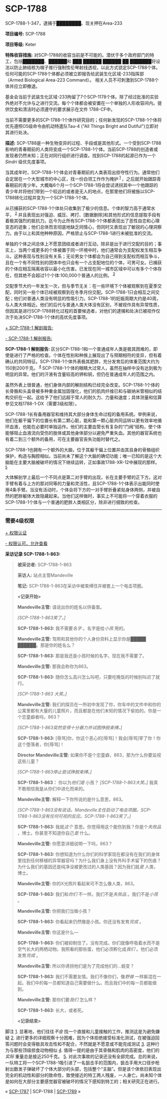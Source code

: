 # SCP-1788
                        




SCP-1788-1-347，逮捕于████████。现关押在Area-233



**项目编号:**  SCP-1788

**项目等级:**  Keter

**特殊收容措施:**  对SCP-1788的收容当前是不可能的。潜伏于多个政府部门的特工，包括███████、██████和 ███ ██████ ██████ ██
███████将设法以防止肺结核为幌子推行强制性伦琴射线透视，以此方式锁定SCP-1788个体。任何可能的SCP-1788个体都必须被立即报告给武装生化区域-233指挥部（Armed Biological Area-223 Command）。 相关人员不可刺激到SCP-1788个体并应立即撤退。

基金会当前于武装生化区域-233拘留了7个SCP-1178个体。除了经过批准的实验外绝对不允许与之进行交流。每个个体都会被安置在一个单独的人形收容间内。提供饮食和清洁时必须遵守的要求展示在文件 1788-CF中。

当前不需要更多的SCP-1788-1个体作研究目的；任何新发现的SCP-1788-1个体将优先遵照O5级命令由机动特遣队Tau-4 ("All Things Bright and Dutiful")立即对其进行处决。

**描述:**  SCP-1788是一种生物变异的过程、手段或是其他形式。一个受到SCP-1788影响的青春期前的人类将变成一个SCP-1788-1个体。当前SCP-1788的创造者或发现者仍然未知；正在对同行组织进行调查。找到SCP-1788的起源已作为一个*Sindri* 级优先度事项。

当其成年时，SCP-1788-1个体会对青春期前的人类表现出掠夺性行为。通常他们会定居在一个大型城市的中心区，找一份白领工作作为掩护<sup class='footnoteref'>
 <a shape='rect' class='footnoteref' id='footnoteref-1' href='javascript:;' onclick='WIKIDOT.page.utils.scrollToReference(&apos;footnote-1&apos;)'>1</a>
</sup>，之后就开始跟踪青春期前的青少年。大概每6个月一个SCP-1788-1将会尝试诱拐其中一个他跟踪的青少年并将他们带到一个较远的或者是无人的地点，在那里他们将被施以SCP-1788转化过程并变为一个SCP-1788-1个体。

从已捕获的SCP-1788-1个体处只收集到了极少的信息。个体的智力高于通常水平，<sup class='footnoteref'>
 <a shape='rect' class='footnoteref' id='footnoteref-2' href='javascript:;' onclick='WIKIDOT.page.utils.scrollToReference(&apos;footnote-2&apos;)'>2</a>
</sup>并且表现出对强迫、威压、拷打、[数据删除]和其他形式的信息提取手段有着极其强烈的抵抗力。迄今为止所有SCP-1788-1个体都表现出了恶性自恋和心理变态的迹象；他们总体而言彻底地缺乏同情心，但同时又表现出了敏锐的心理洞察力。由于以上和其他种种原因，严格禁止与SCP-1788-1进行未被批准的交流。

单独的个体之间总体上不愿意团结或者进行互动，除非是出于进行交配的目的；事实上，当两个或更多的个体被置于同一环境中时，他们通常会为支配权发生相互争斗。这种表现与性别没有关系；无论男女个体都会为自己得到支配权而相互争斗，且在一个有不同性别的团体中也只会有一个占支配地位的个体，可男可女。已捕获的个体应相互隔离收容以最小化伤害。已发现在同一城市区域中可以有多个个体存在，但其绝不会超过1个个体:100,000个普通人的比例。<sup class='footnoteref'>
 <a shape='rect' class='footnoteref' id='footnoteref-3' href='javascript:;' onclick='WIKIDOT.page.utils.scrollToReference(&apos;footnote-3&apos;)'>3</a>
</sup>

交配季节大约一年发生一次，但与季节无关：在一些环境下个体被观察到在夏季交配，同时另一些个体已经被观察到在冬季月份交配。SCP-1788-1只会相互之间交配；他们对普通人类没有明显的性吸引力。SCP-1788-1的妊娠周期大约是40周，与人类大体相近。他们的后代与普通人类大体没有区别，不被视作具有异常性质，但因其是进行SCP-1788转化过程的首要候选者，对他们的逮捕和处决已被视作仅次于处决SCP-1788-1个体的高优先度事项。


<a shape='rect' class='collapsible-block-link' href='javascript:;'>+&#160;SCP-1788-1&#160;&#35299;&#21078;&#25253;&#21578;:</a>

<a shape='rect' class='collapsible-block-link' href='javascript:;'>-&#160;SCP-1788-1&#160;&#35299;&#21078;&#25253;&#21578;:</a>

**SCP-1788-1 解剖报告:**  区分SCP-1788-1和一个普通成年人类是极其困难的，即使是进行了严格的检查。个体在性别和种族上展现出了与预期相符的变异，但有着确认的共同特征。SCP-1788-1个体外表极其肥胖，充分发育后的体重范围大约为150到200千克。<sup class='footnoteref'>
 <a shape='rect' class='footnoteref' id='footnoteref-4' href='javascript:;' onclick='WIKIDOT.page.utils.scrollToReference(&apos;footnote-4&apos;)'>4</a>
</sup>SCP-1788-1个体的眼睛大过常人，虽然在抽样中没有达到极为明显的异常。他们的汗液有含量较高的钾和铜，但仍在普通成年人的范围之内。

虽然外表上很普通，他们身体内部的解剖结构已经完全改变。SCP-1788-1个体的长骨骼和头盖骨被多种重金属加固强化，他们的肌肉纤维已和与碳纳米管相似的结构交织在一起。这给予了他们远超于常人的耐久力、力量和速度；具体测量和估算参见文档1788-1-DX（需要3级权限）。

SCP-1788-1长有备用器官和维持其大部分身体生命过程的备用系统。举例来说，他们在躯干偏下的位置长有第二颗心脏，能和第一颗心脏共同运转以更有效率地循环血液，也能在必要时单独运作。他们的主要血管长有复杂的“门阀”结构，使个体能够阻止血液流向受伤的肢体或其他身体部分以避免严重失血。其他的器官系统也有着二到三个额外的备用，可在主要器官丧失功能时替代之。

SCP-1788-1也拥有一个额外的大脑，位于其躯干偏上位置并由其自身的骨骼组织保护，构造与胸腔相似。当前尚未了解这个大脑的确切功能；唯一已知的是这个大脑能在主要大脑被破坏的情况下继续运转，正如事故1788-XR-12中展现的那样。<sup class='footnoteref'>
 <a shape='rect' class='footnoteref' id='footnoteref-5' href='javascript:;' onclick='WIKIDOT.page.utils.scrollToReference(&apos;footnote-5&apos;)'>5</a>
</sup>

大体解剖学上最后一个不同点是第二对手臂的出现，长在主要手臂的正下方。这对手臂有着与上方的那对同等的力量和灵活性，且SCP-1788-1个体表示出能同时使用4条手臂。当没有活动时，个体会将下方的一对手臂折叠紧贴身体两侧，并被自然的肥胖躯体大致隐藏起来。当他们这样做时，事实上不可能将一个穿着衣服的SCP-1788-1个体与一个普通的肥胖人类相区分，除非进行细致的检查。





---


### 需要4级权限



<a shape='rect' class='collapsible-block-link' href='javascript:;'>+&#160;&#26435;&#38480;&#35748;&#35777;</a>

<a shape='rect' class='collapsible-block-link' href='javascript:;'>-&#160;&#26435;&#38480;&#35748;&#21487;&#65292;&#20801;&#35768;&#26597;&#30475;</a>

**采访记录 SCP-1788-1-863:** 


> **被采访者:**  SCP-1788-1-863
> 
> **采访人:**  站点主管Mandeville
> 
> **笔记:**  SCP-1788-1-863在采访中被束缚住并被套上一个电击项圈。
> 
> **<记录开始>** 
> 
> **Mandeville主管:**  请说出你的姓名以供备案。
> 
> *[SCP-1788-1-863笑了。]* 
> 
> **SCP-1788-1-863:**  我不需要*名字* 。名字是给*小孩* 用的。
> 
> **Mandeville主管:**  驾照和其他你的个人身份资料上显示你是█████ ██████。那是你的姓名么？
> 
> **SCP-1788-1-863:**  那是我还是小孩时候的名字。现在我不需要了。
> 
> **Mandeville主管:**  那我会称你为863。
> 
> **SCP-1788-1-863:**  随你怎么高兴怎么叫吧，只要吃晚饭的时候别叫迟了就行。
> 
> *[SCP-1788-1-863 大笑。]* 
> 
> **Mandeville主管:**  我们的探员在一所初中发现了你，你车中的文件中和你的公寓里都有大量的儿童照片，而且都是在他们未知的情况下偷拍的。你是一个恋童癖者吗，863？
> 
> *[SCP-1788-1-863突然变得十分暴力并试图挣脱束缚。]* 
> 
> **SCP-1788-1-863:**  [辱骂]你，你这个恶心的[辱骂]！我会[辱骂]宰了你！你这个堕落者，你[辱骂]！
> 
> **Director Mandeville主管:**  如果你不是个恋童癖，863，那为什么你要监视这些儿童？
> 
> *[SCP-1788-1-863停止尝试挣脱束缚。]* 
> 
> **SCP-1788-1-863：**  你以为*他们是* 小孩？ *[SCP-1788-1-863大笑。]*  我真不敢相信我是从你们中进化而来的。
> 
> **Mandeville主管:**  解释一下你所说的是什么意思，863。
> 
> *[SCP-1788-1-863没有说话。Mandeville主任启动了电击项圈。SCP-1788-1-863没有任何可视的反应。SCP-1788-1-863笑了。]* 
> 
> **SCP-1788-1-863:**  我就*这个* 意思。你觉得用这个能伤到我？你是个*失败品* ，博士。你甚至不知道你自己*是* 什么。
> 
> **Mandeville主管:**  你愿意详细说明一下吗，863？
> 
> **SCP-1788-1-863:**  你想知道为什么你们的科学家现在都没有在我们的身体里找到任何移植的异常器官吗？为什么我们身上没有外科手术留下的伤痕？为什么我们的基因还是纯净没被更改过的人类基因？因为我们就*是* 人类，博士。
> 
> **Mandeville主管:**  你的X光照片看起来可不怎么像人类，863。
> 
> **SCP-1788-1-863:**  我们和*你们* 不一样。我们不是*失败品* 。我们不是*小孩* 。
> 
> **Mandeville主管:**  你把我们当做小孩？
> 
> **SCP-1788-1-863:**  你看起来仍然像是小孩。你还没有发育*完成* 。
> 
> **Mandeville主管:**  你这是什么—
> 
> **SCP-1788-1-863:**  你们被抑制住了。没有完成。你们就像呼吸着水而不是空气长大的两栖动物。我照看的那些蛋，他们必须孵化成*我们* 。他们必须发育*完成* 。
> 
> **Mandeville主管:**  所以你诱拐他们是为了完成他们的…蜕变？
> 
> **SCP-1788-1-863:**  我们不需要友情。我们不像你们，像*野兽* 一样厮混在一起。我们中的每一员都知道自己需要做什么。而且我们中的每一员都能做到。
> 
> **Mandeville主管:**  那你们要*我们* 怎么样？
> 
> **SCP-1788-1-863:**  长大，或者死。
> 
> **<记录结束>** 
> 





脚注
<a shape='rect' href='javascript:;' onclick='WIKIDOT.page.utils.scrollToReference(&apos;footnoteref-1&apos;)'>1</a>. 显著地，他们往往*不会* 找一个直接和儿童接触的工作，推测这是为避免嫌疑
<a shape='rect' href='javascript:;' onclick='WIKIDOT.page.utils.scrollToReference(&apos;footnoteref-2&apos;)'>2</a>. 进行更多的详细观察十分困难，因为个体拒绝接受标准化测试，在被强迫回答问题时会变得极具攻击性和不配合，不然就是不愿意或不能完成测试
<a shape='rect' href='javascript:;' onclick='WIKIDOT.page.utils.scrollToReference(&apos;footnoteref-3&apos;)'>3</a>. 这种行为与那些顶级掠食动物相似
<a shape='rect' href='javascript:;' onclick='WIKIDOT.page.utils.scrollToReference(&apos;footnoteref-4&apos;)'>4</a>. 值得一提的是由于其骨骼和肌肉的高密度，他们的*实际* 重量总是接近250千克。
<a shape='rect' href='javascript:;' onclick='WIKIDOT.page.utils.scrollToReference(&apos;footnoteref-5&apos;)'>5</a>. 对此次事故的记录还没有全部完成。总的来说，一队特工将一个SCP-1788-1吸引进了一名狙击手的范围内，狙击手用大口径步枪射出数发子弹破坏了个体大部分的头部，包括整个“主脑”。但是该个体依旧表现出完全的机动性和部分的致命性，致使接近的特工两人残废，一人身亡。尚未知个体是如何在大部分主要感觉器官被破坏的情况下感知到特工的；相关研究正在进行。



« [SCP-1787](/scp-1787) | SCP-1788 | <a shape='rect' class='newpage' href='/scp-1789'>SCP-1789</a> »





                    